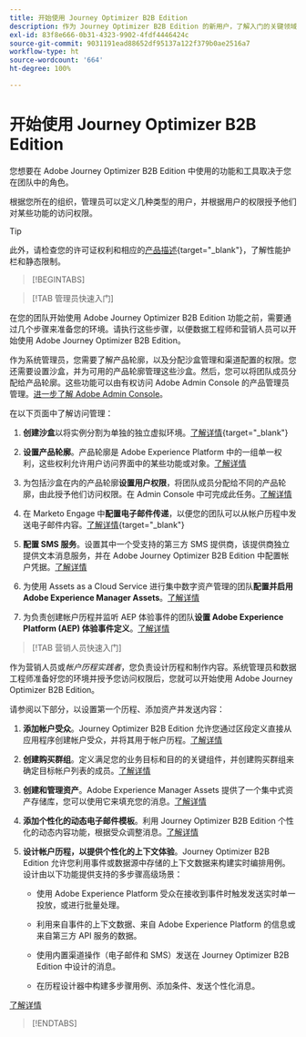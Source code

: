 ```yaml
---
title: 开始使用 Journey Optimizer B2B Edition
description: 作为 Journey Optimizer B2B Edition 的新用户，了解入门的关键领域。
exl-id: 83f8e666-0b31-4323-9902-4fdf4446424c
source-git-commit: 9031191ead88652df95137a122f379b0ae2516a7
workflow-type: ht
source-wordcount: '664'
ht-degree: 100%

---
```


# 开始使用 Journey Optimizer B2B Edition

您想要在 Adobe Journey Optimizer B2B Edition 中使用的功能和工具取决于您在团队中的角色。

根据您所在的组织，管理员可以定义几种类型的用户，并根据用户的权限授予他们对某些功能的访问权限。

>[!TIP]
>
>此外，请检查您的许可证权利和相应的[产品描述](https://helpx.adobe.com/cn/legal/product-descriptions/adobe-journey-optimizer-b2b.html){target="_blank"}，了解性能护栏和静态限制。

>[!BEGINTABS]

>[!TAB 管理员快速入门]

在您的团队开始使用 Adobe Journey Optimizer B2B Edition 功能之前，需要通过几个步骤来准备您的环境。请执行这些步骤，以便数据工程师和营销人员可以开始使用 Adobe Journey Optimizer B2B Edition。

作为系统管理员，您需要了解产品轮廓，以及分配沙盒管理和渠道配置的权限。您还需要设置沙盒，并为可用的产品轮廓管理这些沙盒。然后，您可以将团队成员分配给产品轮廓。这些功能可以由有权访问 Adobe Admin Console 的产品管理员管理。[进一步了解 Adobe Admin Console](https://helpx.adobe.com/cn/enterprise/using/admin-console.html)。

在以下页面中了解访问管理：

1. **创建沙盒**&#x200B;以将实例分割为单独的独立虚拟环境。[了解详情](https://experienceleague.adobe.com/zh-hans/docs/experience-platform/sandbox/home#understanding-sandboxes){target="_blank"}

1. **设置产品轮廓**。产品轮廓是 Adobe Experience Platform 中的一组单一权利，这些权利允许用户访问界面中的某些功能或对象。[了解详情](../admin/user-management.md#create-the-marketo-engage-product-profile)

1. 为包括沙盒在内的产品轮廓&#x200B;**设置用户权限**，将团队成员分配给不同的产品轮廓，由此授予他们访问权限。在 Admin Console 中可完成此任务。[了解详情](../admin/user-management.md#create-a-user-group)

1. 在 Marketo Engage 中&#x200B;**配置电子邮件传递**，以便您的团队可以从帐户历程中发送电子邮件内容。[了解详情](https://experienceleague.adobe.com/zh-hans/docs/marketo/using/getting-started/initial-setup/setup-steps#ensure-email-deliverability){target="_blank"}

1. **配置 SMS 服务**。设置其中一个受支持的第三方 SMS 提供商，该提供商独立提供文本消息服务，并在 Adobe Journey Optimizer B2B Edition 中配置帐户凭据。[了解详情](../admin/configure-channels-sms.md)

1. 为使用 Assets as a Cloud Service 进行集中数字资产管理的团队&#x200B;**配置并启用 Adobe Experience Manager Assets**。[了解详情](../admin/configure-aem-repositories.md)

1. 为负责创建帐户历程并监听 AEP 体验事件的团队&#x200B;**设置 Adobe Experience Platform (AEP) 体验事件定义**。[了解详情](../admin/configure-aep-events.md)

>[!TAB 营销人员快速入门]

作为营销人员或&#x200B;_帐户历程实践者_，您负责设计历程和制作内容。系统管理员和数据工程师准备好您的环境并授予您访问权限后，您就可以开始使用 Adobe Journey Optimizer B2B Edition。

请参阅以下部分，以设置第一个历程、添加资产并发送内容：

1. **添加帐户受众**。Journey Optimizer B2B Edition 允许您通过区段定义直接从应用程序创建帐户受众，并将其用于帐户历程。[了解详情](../audiences/account-audience-overview.md)

1. **创建购买群组**。定义满足您的业务目标和目的的关键组件，并创建购买群组来确定目标帐户列表的成员。[了解详情](../buying-groups/buying-groups-overview.md)

1. **创建和管理资产**。Adobe Experience Manager Assets 提供了一个集中式资产存储库，您可以使用它来填充您的消息。[了解详情](../content/assets-overview.md)

1. **添加个性化的动态电子邮件模板**。利用 Journey Optimizer B2B Edition 个性化的动态内容功能，根据受众调整消息。[了解详情](../content/email-templates.md)

1. **设计帐户历程，以提供个性化的上下文体验**。Journey Optimizer B2B Edition 允许您利用事件或数据源中存储的上下文数据来构建实时编排用例。设计由以下功能提供支持的多步骤高级场景：

   * 使用 Adobe Experience Platform 受众在接收到事件时触发发送实时单一投放，或进行批量处理。

   * 利用来自事件的上下文数据、来自 Adobe Experience Platform 的信息或来自第三方 API 服务的数据。

   * 使用内置渠道操作（电子邮件和 SMS）发送在 Journey Optimizer B2B Edition 中设计的消息。

   * 在历程设计器中构建多步骤用例、添加条件、发送个性化消息。

[了解详情](../journeys/journey-overview.md)

>[!ENDTABS]
